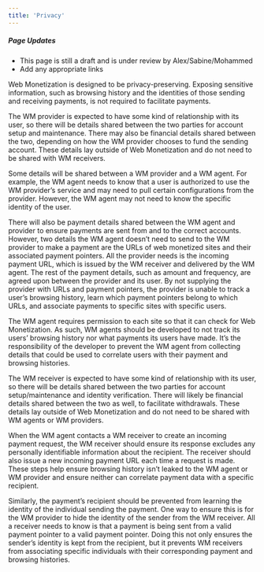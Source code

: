 ```yaml
---
title: 'Privacy'
---
```


<div class="draft"><h5>Page Updates</h5><ul><li>This page is still a draft and is under review by Alex/Sabine/Mohammed</li><li>Add any appropriate links</li></ul></div>

Web Monetization is designed to be privacy-preserving. Exposing sensitive information, such as browsing history and the identities of those sending and receiving payments, is not required to facilitate payments.

The WM provider is expected to have some kind of relationship with its user, so there will be details shared between the two parties for account setup and maintenance. There may also be financial details shared between the two, depending on how the WM provider chooses to fund the sending account. These details lay outside of Web Monetization and do not need to be shared with WM receivers.

Some details will be shared between a WM provider and a WM agent. For example, the WM agent needs to know that a user is authorized to use the WM provider’s service and may need to pull certain configurations from the provider. However, the WM agent may not need to know the specific identity of the user.

There will also be payment details shared between the WM agent and provider to ensure payments are sent from and to the correct accounts. However, two details the WM agent doesn’t need to send to the WM provider to make a payment are the URLs of web monetized sites and their associated payment pointers. All the provider needs is the incoming payment URL, which is issued by the WM receiver and delivered by the WM agent. The rest of the payment details, such as amount and frequency, are agreed upon between the provider and its user. By not supplying the provider with URLs and payment pointers, the provider is unable to track a user’s browsing history, learn which payment pointers belong to which URLs, and associate payments to specific sites with specific users.

The WM agent requires permission to each site so that it can check for Web Monetization. As such, WM agents should be developed to not track its users’ browsing history nor what payments its users have made. It’s the responsibility of the developer to prevent the WM agent from collecting details that could be used to correlate users with their payment and browsing histories.

The WM receiver is expected to have some kind of relationship with its user, so there will be details shared between the two parties for account setup/maintenance and identity verification. There will likely be financial details shared between the two as well, to facilitate withdrawals. These details lay outside of Web Monetization and do not need to be shared with WM agents or WM providers.

When the WM agent contacts a WM receiver to create an incoming payment request, the WM receiver should ensure its response excludes any personally identifiable information about the recipient. The receiver should also issue a new incoming payment URL each time a request is made. These steps help ensure browsing history isn’t leaked to the WM agent or WM provider and ensure neither can correlate payment data with a specific recipient.

Similarly, the payment’s recipient should be prevented from learning the identity of the individual sending the payment. One way to ensure this is for the WM provider to hide the identity of the sender from the WM receiver. All a receiver needs to know is that a payment is being sent from a valid payment pointer to a valid payment pointer. Doing this not only ensures the sender’s identity is kept from the recipient, but it prevents WM receivers from associating specific individuals with their corresponding payment and browsing histories.

